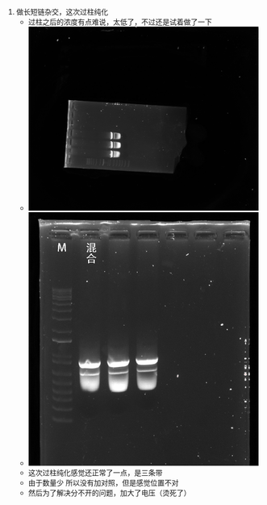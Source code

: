 1. 做长短链杂交，这次过柱纯化
    + 过柱之后的浓度有点难说，太低了，不过还是试着做了一下
    + ![原始图像](../../photo/20240104/admin%202024-01-03%2023h40m52s(GelRed).jpg)
    + ![处理图像](../../photo/20240104/admin%202024-01-03%2023h40m52s(GelRed)-result.jpg)
    + 这次过柱纯化感觉还正常了一点，是三条带
    + 由于数量少 所以没有加对照，但是感觉位置不对
    + 然后为了解决分不开的问题，加大了电压（烫死了）
